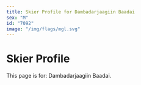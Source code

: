 ```yaml
---
title: Skier Profile for Dambadarjaagiin Baadai
sex: "M"
id: "7092"
image: "/img/flags/mgl.svg" 
---
```


# Skier Profile

This page is for: Dambadarjaagiin Baadai.
    
